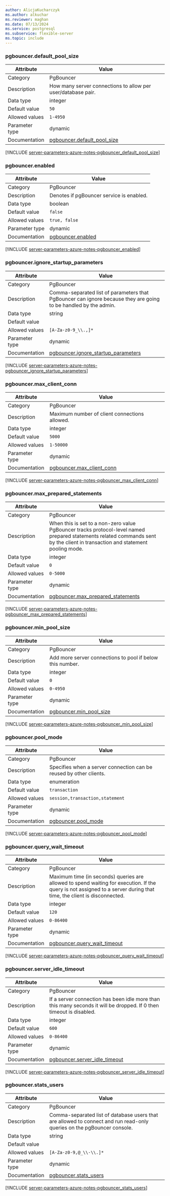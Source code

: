 ```yaml
---
author: AlicjaKucharczyk
ms.author: alkuchar
ms.reviewer: maghan
ms.date: 07/13/2024
ms.service: postgresql
ms.subservice: flexible-server
ms.topic: include
---
```

### pgbouncer.default_pool_size

| Attribute      | Value                                                      |
|----------------|------------------------------------------------------------|
| Category       | PgBouncer |
| Description    | How many server connections to allow per user/database pair.                                                                                                                  |
| Data type      | integer     |
| Default value  | `50`          |
| Allowed values | `1-4950`                        |
| Parameter type | dynamic        |
| Documentation  | [pgbouncer.default_pool_size](https://www.pgbouncer.org/config.html)                               |


[!INCLUDE [server-parameters-azure-notes-pgbouncer_default_pool_size](./server-parameters-azure-notes-pgbouncer_default_pool_size.md)]



### pgbouncer.enabled

| Attribute      | Value                                                      |
|----------------|------------------------------------------------------------|
| Category       | PgBouncer |
| Description    | Denotes if pgBouncer service is enabled.                                                                                                                                      |
| Data type      | boolean     |
| Default value  | `false`       |
| Allowed values | `true, false`                   |
| Parameter type | dynamic        |
| Documentation  | [pgbouncer.enabled](https://www.pgbouncer.org/config.html)                                         |


[!INCLUDE [server-parameters-azure-notes-pgbouncer_enabled](./server-parameters-azure-notes-pgbouncer_enabled.md)]



### pgbouncer.ignore_startup_parameters

| Attribute      | Value                                                      |
|----------------|------------------------------------------------------------|
| Category       | PgBouncer |
| Description    | Comma-separated list of parameters that PgBouncer can ignore because they are going to be handled by the admin.                                                               |
| Data type      | string      |
| Default value  |               |
| Allowed values | `[A-Za-z0-9_\\.,]*`             |
| Parameter type | dynamic        |
| Documentation  | [pgbouncer.ignore_startup_parameters](https://www.pgbouncer.org/config.html)                       |


[!INCLUDE [server-parameters-azure-notes-pgbouncer_ignore_startup_parameters](./server-parameters-azure-notes-pgbouncer_ignore_startup_parameters.md)]



### pgbouncer.max_client_conn

| Attribute      | Value                                                      |
|----------------|------------------------------------------------------------|
| Category       | PgBouncer |
| Description    | Maximum number of client connections allowed.                                                                                                                                 |
| Data type      | integer     |
| Default value  | `5000`        |
| Allowed values | `1-50000`                       |
| Parameter type | dynamic        |
| Documentation  | [pgbouncer.max_client_conn](https://www.pgbouncer.org/config.html)                                 |


[!INCLUDE [server-parameters-azure-notes-pgbouncer_max_client_conn](./server-parameters-azure-notes-pgbouncer_max_client_conn.md)]



### pgbouncer.max_prepared_statements

| Attribute      | Value                                                      |
|----------------|------------------------------------------------------------|
| Category       | PgBouncer |
| Description    | When this is set to a non-zero value PgBouncer tracks protocol-level named prepared statements related commands sent by the client in transaction and statement pooling mode. |
| Data type      | integer     |
| Default value  | `0`           |
| Allowed values | `0-5000`                        |
| Parameter type | dynamic        |
| Documentation  | [pgbouncer.max_prepared_statements](https://www.pgbouncer.org/config.html#max_prepared_statements) |


[!INCLUDE [server-parameters-azure-notes-pgbouncer_max_prepared_statements](./server-parameters-azure-notes-pgbouncer_max_prepared_statements.md)]



### pgbouncer.min_pool_size

| Attribute      | Value                                                      |
|----------------|------------------------------------------------------------|
| Category       | PgBouncer |
| Description    | Add more server connections to pool if below this number.                                                                                                                     |
| Data type      | integer     |
| Default value  | `0`           |
| Allowed values | `0-4950`                        |
| Parameter type | dynamic        |
| Documentation  | [pgbouncer.min_pool_size](https://www.pgbouncer.org/config.html)                                   |


[!INCLUDE [server-parameters-azure-notes-pgbouncer_min_pool_size](./server-parameters-azure-notes-pgbouncer_min_pool_size.md)]



### pgbouncer.pool_mode

| Attribute      | Value                                                      |
|----------------|------------------------------------------------------------|
| Category       | PgBouncer |
| Description    | Specifies when a server connection can be reused by other clients.                                                                                                            |
| Data type      | enumeration |
| Default value  | `transaction` |
| Allowed values | `session,transaction,statement` |
| Parameter type | dynamic        |
| Documentation  | [pgbouncer.pool_mode](https://www.pgbouncer.org/config.html)                                       |


[!INCLUDE [server-parameters-azure-notes-pgbouncer_pool_mode](./server-parameters-azure-notes-pgbouncer_pool_mode.md)]



### pgbouncer.query_wait_timeout

| Attribute      | Value                                                      |
|----------------|------------------------------------------------------------|
| Category       | PgBouncer |
| Description    | Maximum time (in seconds) queries are allowed to spend waiting for execution. If the query is not assigned to a server during that time, the client is disconnected.          |
| Data type      | integer     |
| Default value  | `120`         |
| Allowed values | `0-86400`                       |
| Parameter type | dynamic        |
| Documentation  | [pgbouncer.query_wait_timeout](https://www.pgbouncer.org/config.html)                              |


[!INCLUDE [server-parameters-azure-notes-pgbouncer_query_wait_timeout](./server-parameters-azure-notes-pgbouncer_query_wait_timeout.md)]



### pgbouncer.server_idle_timeout

| Attribute      | Value                                                      |
|----------------|------------------------------------------------------------|
| Category       | PgBouncer |
| Description    | If a server connection has been idle more than this many seconds it will be dropped. If 0 then timeout is disabled.                                                           |
| Data type      | integer     |
| Default value  | `600`         |
| Allowed values | `0-86400`                       |
| Parameter type | dynamic        |
| Documentation  | [pgbouncer.server_idle_timeout](https://www.pgbouncer.org/config.html)                             |


[!INCLUDE [server-parameters-azure-notes-pgbouncer_server_idle_timeout](./server-parameters-azure-notes-pgbouncer_server_idle_timeout.md)]



### pgbouncer.stats_users

| Attribute      | Value                                                      |
|----------------|------------------------------------------------------------|
| Category       | PgBouncer |
| Description    | Comma-separated list of database users that are allowed to connect and run read-only queries on the pgBouncer console.                                                        |
| Data type      | string      |
| Default value  |               |
| Allowed values | `[A-Za-z0-9,@_\\-\\.]*`         |
| Parameter type | dynamic        |
| Documentation  | [pgbouncer.stats_users](https://www.pgbouncer.org/config.html)                                     |


[!INCLUDE [server-parameters-azure-notes-pgbouncer_stats_users](./server-parameters-azure-notes-pgbouncer_stats_users.md)]



